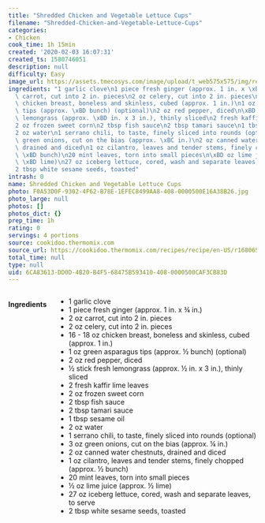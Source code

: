 ```yaml
---
title: "Shredded Chicken and Vegetable Lettuce Cups"
filename: "Shredded-Chicken-and-Vegetable-Lettuce-Cups"
categories:
- Chicken
cook_time: 1h 15min
created: '2020-02-03 16:07:31'
created_ts: 1580746051
description: null
difficulty: Easy
image_url: https://assets.tmecosys.com/image/upload/t_web575x575/img/recipe/vimdb/212107.jpg
ingredients: "1 garlic clove\n1 piece fresh ginger (approx. 1 in. x \xBE in.)\n2 oz\
  \ carrot, cut into 2 in. pieces\n2 oz celery, cut into 2 in. pieces\n16 - 18 oz\
  \ chicken breast, boneless and skinless, cubed (approx. 1 in.)\n1 oz green asparagus\
  \ tips (approx. \xBD bunch) (optional)\n2 oz red pepper, diced\n\xBD stick fresh\
  \ lemongrass (approx. \xBD in. x 3 in.), thinly sliced\n2 fresh kaffir lime leaves\n\
  2 oz frozen sweet corn\n2 tbsp fish sauce\n2 tbsp tamari sauce\n1 tbsp sesame oil\n\
  2 oz water\n1 serrano chili, to taste, finely sliced into rounds (optional)\n3 oz\
  \ green onions, cut on the bias (approx. \xBC in.)\n2 oz canned water chestnuts,\
  \ drained and diced\n1 oz cilantro, leaves and tender stems, finely chopped (approx.\
  \ \xBD bunch)\n20 mint leaves, torn into small pieces\n\xBD oz lime juice (approx.\
  \ \xBD lime)\n27 oz iceberg lettuce, cored, wash and separate leaves, to serve\n\
  2 tbsp white sesame seeds, toasted"
intrash: 0
name: Shredded Chicken and Vegetable Lettuce Cups
photo: F0A53D0F-9302-4F62-B78E-1EFEC8499AA8-408-0000500E16A38B26.jpg
photo_large: null
photos: []
photos_dict: {}
prep_time: 1h
rating: 0
servings: 4 portions
source: cookidoo.thermomix.com
source_url: https://cookidoo.thermomix.com/recipes/recipe/en-US/r168065
total_time: null
type: null
uid: 6CA83613-DD0D-4B20-B4F5-68475B593410-408-0000500CAF3CB83D
---
```

<div class="large-8 medium-7 columns" id="writeup">	</div><!-- #writeup -->
</div><!-- #row-one -->
<div class="row" id="row-two">	<div class="medium-4 small-5 columns"><h4 id="ingredients">Ingredients</h4><div class="box box-ingredients content"><ul>
<li>1 garlic clove</li>
<li>1 piece fresh ginger (approx. 1 in. x ¾ in.)</li>
<li>2 oz carrot, cut into 2 in. pieces</li>
<li>2 oz celery, cut into 2 in. pieces</li>
<li>16 - 18 oz chicken breast, boneless and skinless, cubed (approx. 1 in.)</li>
<li>1 oz green asparagus tips (approx. ½ bunch) (optional)</li>
<li>2 oz red pepper, diced</li>
<li>½ stick fresh lemongrass (approx. ½ in. x 3 in.), thinly sliced</li>
<li>2 fresh kaffir lime leaves</li>
<li>2 oz frozen sweet corn</li>
<li>2 tbsp fish sauce</li>
<li>2 tbsp tamari sauce</li>
<li>1 tbsp sesame oil</li>
<li>2 oz water</li>
<li>1 serrano chili, to taste, finely sliced into rounds (optional)</li>
<li>3 oz green onions, cut on the bias (approx. ¼ in.)</li>
<li>2 oz canned water chestnuts, drained and diced</li>
<li>1 oz cilantro, leaves and tender stems, finely chopped (approx. ½ bunch)</li>
<li>20 mint leaves, torn into small pieces</li>
<li>½ oz lime juice (approx. ½ lime)</li>
<li>27 oz iceberg lettuce, cored, wash and separate leaves, to serve</li>
<li>2 tbsp white sesame seeds, toasted</li>
</ul>
</div>	</div>	<div class="medium-6 small-7 columns">	</div>